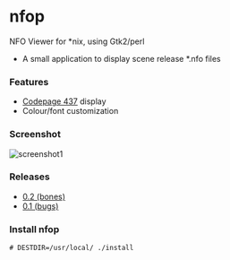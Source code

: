 # nfop
NFO Viewer for *nix, using Gtk2/perl
* A small application to display scene release *.nfo files

### Features
* [Codepage 437](https://en.wikipedia.org/wiki/Code_page_437) display
* Colour/font customization

### Screenshot
![screenshot1](https://cloud.githubusercontent.com/assets/1535179/6871652/0cd67fb4-d49c-11e4-89a4-14c021e06ac9.png)

### Releases
* [0.2 (bones)](https://github.com/Jigoku/nfop/releases/tag/0.2)
* [0.1 (bugs)](https://github.com/Jigoku/nfop/releases/tag/0.1)

### Install nfop
```
# DESTDIR=/usr/local/ ./install

```
